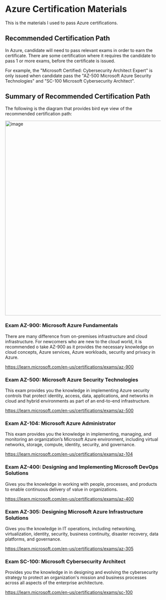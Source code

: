 # Azure Certification Materials
This is the materials I used to pass Azure certifications.

## Recommended Certification Path

In Azure, candidate will need to pass relevant exams in order to earn the certificate. There are some certification where it requires the candidate to pass 1 or more exams, before the certificate is issued.

For example, the "Microsoft Certified: Cybersecurity Architect Expert" is only issued when candidate pass the "AZ-500 Microsoft Azure Security Technologies" and "SC-100 Microsoft Cybersecurity Architect".

## Summary of Recommended Certification Path
The following is the diagram that provides bird eye view of the recommended certification path:

<img width="630" alt="image" src="https://user-images.githubusercontent.com/4576764/192414981-9b38f51c-4661-4c2e-9626-59e936257739.png">


### Exam AZ-900: Microsoft Azure Fundamentals

There are many difference from on-premises infrastructure and cloud infrastructure. For newcomers who are new to the cloud world, it is recommended o take AZ-900 as it provides the necessary knowledge on cloud concepts, Azure services, Azure workloads, security and privacy in Azure.

https://learn.microsoft.com/en-us/certifications/exams/az-900

### Exam AZ-500: Microsoft Azure Security Technologies

This exam provides you the knowledge in implementing Azure security controls that protect identity, access, data, applications, and networks in cloud and hybrid environments as part of an end-to-end infrastructure.

https://learn.microsoft.com/en-us/certifications/exams/az-500

### Exam AZ-104: Microsoft Azure Administrator

This exam provides you the knowledge in implementing, managing, and monitoring an organization’s Microsoft Azure environment, including virtual networks, storage, compute, identity, security, and governance.

https://learn.microsoft.com/en-us/certifications/exams/az-104

 ### Exam AZ-400: Designing and Implementing Microsoft DevOps Solutions
 
 Gives you the knowledge in working with people, processes, and products to enable continuous delivery of value in organizations.
 
 https://learn.microsoft.com/en-us/certifications/exams/az-400
 
 ### Exam AZ-305: Designing Microsoft Azure Infrastructure Solutions
 
 Gives you the knowledge in IT operations, including networking, virtualization, identity, security, business continuity, disaster recovery, data platforms, and governance.
 
 https://learn.microsoft.com/en-us/certifications/exams/az-305
 
 ### Exam SC-100: Microsoft Cybersecurity Architect
 
 Provides you the knowledge in in designing and evolving the cybersecurity strategy to protect an organization's mission and business processes across all aspects of the enterprise architecture.
 
 https://learn.microsoft.com/en-us/certifications/exams/sc-100
